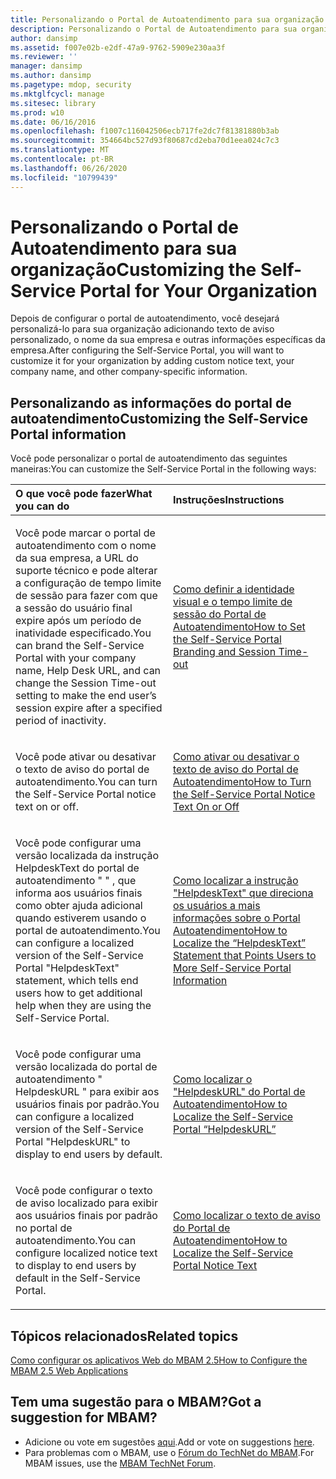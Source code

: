 ```yaml
---
title: Personalizando o Portal de Autoatendimento para sua organização
description: Personalizando o Portal de Autoatendimento para sua organização
author: dansimp
ms.assetid: f007e02b-e2df-47a9-9762-5909e230aa3f
ms.reviewer: ''
manager: dansimp
ms.author: dansimp
ms.pagetype: mdop, security
ms.mktglfcycl: manage
ms.sitesec: library
ms.prod: w10
ms.date: 06/16/2016
ms.openlocfilehash: f1007c116042506ecb717fe2dc7f81381880b3ab
ms.sourcegitcommit: 354664bc527d93f80687cd2eba70d1eea024c7c3
ms.translationtype: MT
ms.contentlocale: pt-BR
ms.lasthandoff: 06/26/2020
ms.locfileid: "10799439"
---
```

# <span data-ttu-id="17193-103">Personalizando o Portal de Autoatendimento para sua organização</span><span class="sxs-lookup"><span data-stu-id="17193-103">Customizing the Self-Service Portal for Your Organization</span></span>


<span data-ttu-id="17193-104">Depois de configurar o portal de autoatendimento, você desejará personalizá-lo para sua organização adicionando texto de aviso personalizado, o nome da sua empresa e outras informações específicas da empresa.</span><span class="sxs-lookup"><span data-stu-id="17193-104">After configuring the Self-Service Portal, you will want to customize it for your organization by adding custom notice text, your company name, and other company-specific information.</span></span>

## <span data-ttu-id="17193-105">Personalizando as informações do portal de autoatendimento</span><span class="sxs-lookup"><span data-stu-id="17193-105">Customizing the Self-Service Portal information</span></span>


<span data-ttu-id="17193-106">Você pode personalizar o portal de autoatendimento das seguintes maneiras:</span><span class="sxs-lookup"><span data-stu-id="17193-106">You can customize the Self-Service Portal in the following ways:</span></span>

<table>
<colgroup>
<col width="50%" />
<col width="50%" />
</colgroup>
<thead>
<tr class="header">
<th align="left"><span data-ttu-id="17193-107">O que você pode fazer</span><span class="sxs-lookup"><span data-stu-id="17193-107">What you can do</span></span></th>
<th align="left"><span data-ttu-id="17193-108">Instruções</span><span class="sxs-lookup"><span data-stu-id="17193-108">Instructions</span></span></th>
</tr>
</thead>
<tbody>
<tr class="odd">
<td align="left"><p><span data-ttu-id="17193-109">Você pode marcar o portal de autoatendimento com o nome da sua empresa, a URL do suporte técnico e pode alterar a configuração de tempo limite de sessão para fazer com que a sessão do usuário final expire após um período de inatividade especificado.</span><span class="sxs-lookup"><span data-stu-id="17193-109">You can brand the Self-Service Portal with your company name, Help Desk URL, and can change the Session Time-out setting to make the end user’s session expire after a specified period of inactivity.</span></span></p></td>
<td align="left"><p><a href="how-to-set-the-self-service-portal-branding-and-session-time-out.md" data-raw-source="[How to Set the Self-Service Portal Branding and Session Time-out](how-to-set-the-self-service-portal-branding-and-session-time-out.md)"><span data-ttu-id="17193-110">Como definir a identidade visual e o tempo limite de sessão do Portal de Autoatendimento</span><span class="sxs-lookup"><span data-stu-id="17193-110">How to Set the Self-Service Portal Branding and Session Time-out</span></span></a></p></td>
</tr>
<tr class="even">
<td align="left"><p><span data-ttu-id="17193-111">Você pode ativar ou desativar o texto de aviso do portal de autoatendimento.</span><span class="sxs-lookup"><span data-stu-id="17193-111">You can turn the Self-Service Portal notice text on or off.</span></span></p></td>
<td align="left"><p><a href="how-to-turn-the-self-service-portal-notice-text-on-or-off.md" data-raw-source="[How to Turn the Self-Service Portal Notice Text On or Off](how-to-turn-the-self-service-portal-notice-text-on-or-off.md)"><span data-ttu-id="17193-112">Como ativar ou desativar o texto de aviso do Portal de Autoatendimento</span><span class="sxs-lookup"><span data-stu-id="17193-112">How to Turn the Self-Service Portal Notice Text On or Off</span></span></a></p></td>
</tr>
<tr class="odd">
<td align="left"><p><span data-ttu-id="17193-113">Você pode configurar uma versão localizada da instrução HelpdeskText do portal de autoatendimento &quot; &quot; , que informa aos usuários finais como obter ajuda adicional quando estiverem usando o portal de autoatendimento.</span><span class="sxs-lookup"><span data-stu-id="17193-113">You can configure a localized version of the Self-Service Portal &quot;HelpdeskText&quot; statement, which tells end users how to get additional help when they are using the Self-Service Portal.</span></span></p></td>
<td align="left"><p><a href="how-to-localize-the-helpdesktext-statement-that-points-users-to-more-self-service-portal-information.md" data-raw-source="[How to Localize the “HelpdeskText” Statement that Points Users to More Self-Service Portal Information](how-to-localize-the-helpdesktext-statement-that-points-users-to-more-self-service-portal-information.md)"><span data-ttu-id="17193-114">Como localizar a instrução "HelpdeskText" que direciona os usuários a mais informações sobre o Portal Autoatendimento</span><span class="sxs-lookup"><span data-stu-id="17193-114">How to Localize the “HelpdeskText” Statement that Points Users to More Self-Service Portal Information</span></span></a></p></td>
</tr>
<tr class="even">
<td align="left"><p><span data-ttu-id="17193-115">Você pode configurar uma versão localizada do portal de autoatendimento &quot; HelpdeskURL &quot; para exibir aos usuários finais por padrão.</span><span class="sxs-lookup"><span data-stu-id="17193-115">You can configure a localized version of the Self-Service Portal &quot;HelpdeskURL&quot; to display to end users by default.</span></span></p></td>
<td align="left"><p><a href="how-to-localize-the-self-service-portal-helpdeskurl.md" data-raw-source="[How to Localize the Self-Service Portal “HelpdeskURL”](how-to-localize-the-self-service-portal-helpdeskurl.md)"><span data-ttu-id="17193-116">Como localizar o "HelpdeskURL" do Portal de Autoatendimento</span><span class="sxs-lookup"><span data-stu-id="17193-116">How to Localize the Self-Service Portal “HelpdeskURL”</span></span></a></p></td>
</tr>
<tr class="odd">
<td align="left"><p><span data-ttu-id="17193-117">Você pode configurar o texto de aviso localizado para exibir aos usuários finais por padrão no portal de autoatendimento.</span><span class="sxs-lookup"><span data-stu-id="17193-117">You can configure localized notice text to display to end users by default in the Self-Service Portal.</span></span></p></td>
<td align="left"><p><a href="how-to-localize-the-self-service-portal-notice-text.md" data-raw-source="[How to Localize the Self-Service Portal Notice Text](how-to-localize-the-self-service-portal-notice-text.md)"><span data-ttu-id="17193-118">Como localizar o texto de aviso do Portal de Autoatendimento</span><span class="sxs-lookup"><span data-stu-id="17193-118">How to Localize the Self-Service Portal Notice Text</span></span></a></p></td>
</tr>
</tbody>
</table>

 



## <span data-ttu-id="17193-119">Tópicos relacionados</span><span class="sxs-lookup"><span data-stu-id="17193-119">Related topics</span></span>


[<span data-ttu-id="17193-120">Como configurar os aplicativos Web do MBAM 2.5</span><span class="sxs-lookup"><span data-stu-id="17193-120">How to Configure the MBAM 2.5 Web Applications</span></span>](how-to-configure-the-mbam-25-web-applications.md)

 

## <span data-ttu-id="17193-121">Tem uma sugestão para o MBAM?</span><span class="sxs-lookup"><span data-stu-id="17193-121">Got a suggestion for MBAM?</span></span>
- <span data-ttu-id="17193-122">Adicione ou vote em sugestões [aqui](http://mbam.uservoice.com/forums/268571-microsoft-bitlocker-administration-and-monitoring).</span><span class="sxs-lookup"><span data-stu-id="17193-122">Add or vote on suggestions [here](http://mbam.uservoice.com/forums/268571-microsoft-bitlocker-administration-and-monitoring).</span></span> 
- <span data-ttu-id="17193-123">Para problemas com o MBAM, use o [Fórum do TechNet do MBAM](https://social.technet.microsoft.com/Forums/home?forum=mdopmbam).</span><span class="sxs-lookup"><span data-stu-id="17193-123">For MBAM issues, use the [MBAM TechNet Forum](https://social.technet.microsoft.com/Forums/home?forum=mdopmbam).</span></span> 





